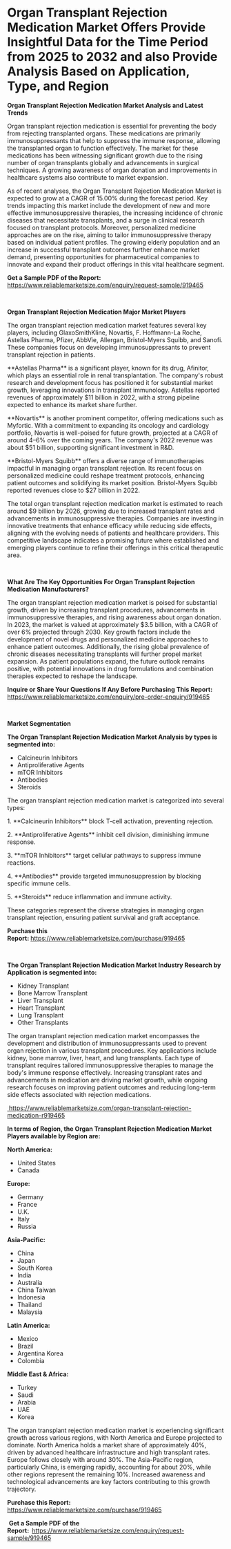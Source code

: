 <p><h1>Organ Transplant Rejection Medication Market Offers Provide Insightful Data for the Time Period from 2025 to 2032 and also Provide Analysis Based on Application, Type, and Region</h1></p><p><strong>Organ Transplant Rejection Medication Market Analysis and Latest Trends</strong></p>
<p><p>Organ transplant rejection medication is essential for preventing the body from rejecting transplanted organs. These medications are primarily immunosuppressants that help to suppress the immune response, allowing the transplanted organ to function effectively. The market for these medications has been witnessing significant growth due to the rising number of organ transplants globally and advancements in surgical techniques. A growing awareness of organ donation and improvements in healthcare systems also contribute to market expansion.</p><p>As of recent analyses, the Organ Transplant Rejection Medication Market is expected to grow at a CAGR of 15.00% during the forecast period. Key trends impacting this market include the development of new and more effective immunosuppressive therapies, the increasing incidence of chronic diseases that necessitate transplants, and a surge in clinical research focused on transplant protocols. Moreover, personalized medicine approaches are on the rise, aiming to tailor immunosuppressive therapy based on individual patient profiles. The growing elderly population and an increase in successful transplant outcomes further enhance market demand, presenting opportunities for pharmaceutical companies to innovate and expand their product offerings in this vital healthcare segment.</p></p>
<p><strong>Get a Sample PDF of the Report:&nbsp;</strong> <a href="https://www.reliablemarketsize.com/enquiry/request-sample/919465?utm_campaign=3614&utm_medium=2&utm_source=Github&utm_content=ia&utm_term=16042025&utm_id=organ-transplant-rejection-medication">https://www.reliablemarketsize.com/enquiry/request-sample/919465</a></p>
<p>&nbsp;</p>
<p><strong>Organ Transplant Rejection Medication Major Market Players</strong></p>
<p><p>The organ transplant rejection medication market features several key players, including GlaxoSmithKline, Novartis, F. Hoffmann-La Roche, Astellas Pharma, Pfizer, AbbVie, Allergan, Bristol-Myers Squibb, and Sanofi. These companies focus on developing immunosuppressants to prevent transplant rejection in patients.</p><p>**Astellas Pharma** is a significant player, known for its drug, Afinitor, which plays an essential role in renal transplantation. The company's robust research and development focus has positioned it for substantial market growth, leveraging innovations in transplant immunology. Astellas reported revenues of approximately $11 billion in 2022, with a strong pipeline expected to enhance its market share further.</p><p>**Novartis** is another prominent competitor, offering medications such as Myfortic. With a commitment to expanding its oncology and cardiology portfolio, Novartis is well-poised for future growth, projected at a CAGR of around 4–6% over the coming years. The company's 2022 revenue was about $51 billion, supporting significant investment in R&D.</p><p>**Bristol-Myers Squibb** offers a diverse range of immunotherapies impactful in managing organ transplant rejection. Its recent focus on personalized medicine could reshape treatment protocols, enhancing patient outcomes and solidifying its market position. Bristol-Myers Squibb reported revenues close to $27 billion in 2022.</p><p>The total organ transplant rejection medication market is estimated to reach around $9 billion by 2026, growing due to increased transplant rates and advancements in immunosuppressive therapies. Companies are investing in innovative treatments that enhance efficacy while reducing side effects, aligning with the evolving needs of patients and healthcare providers. This competitive landscape indicates a promising future where established and emerging players continue to refine their offerings in this critical therapeutic area.</p></p>
<p>&nbsp;</p>
<p><strong>What Are The Key Opportunities For Organ Transplant Rejection Medication Manufacturers?</strong></p>
<p><p>The organ transplant rejection medication market is poised for substantial growth, driven by increasing transplant procedures, advancements in immunosuppressive therapies, and rising awareness about organ donation. In 2023, the market is valued at approximately $3.5 billion, with a CAGR of over 6% projected through 2030. Key growth factors include the development of novel drugs and personalized medicine approaches to enhance patient outcomes. Additionally, the rising global prevalence of chronic diseases necessitating transplants will further propel market expansion. As patient populations expand, the future outlook remains positive, with potential innovations in drug formulations and combination therapies expected to reshape the landscape.</p></p>
<p><strong>Inquire or Share Your Questions If Any Before Purchasing This Report:</strong> <a href="https://www.reliablemarketsize.com/enquiry/pre-order-enquiry/919465?utm_campaign=3614&utm_medium=2&utm_source=Github&utm_content=ia&utm_term=16042025&utm_id=organ-transplant-rejection-medication">https://www.reliablemarketsize.com/enquiry/pre-order-enquiry/919465</a></p>
<p>&nbsp;</p>
<p><strong>Market Segmentation</strong></p>
<p><strong>The Organ Transplant Rejection Medication Market Analysis by types is segmented into:</strong></p>
<p><ul><li>Calcineurin Inhibitors</li><li>Antiproliferative Agents</li><li>mTOR Inhibitors</li><li>Antibodies</li><li>Steroids</li></ul></p>
<p><p>The organ transplant rejection medication market is categorized into several types: </p><p>1. **Calcineurin Inhibitors** block T-cell activation, preventing rejection.</p><p>2. **Antiproliferative Agents** inhibit cell division, diminishing immune response.</p><p>3. **mTOR Inhibitors** target cellular pathways to suppress immune reactions.</p><p>4. **Antibodies** provide targeted immunosuppression by blocking specific immune cells.</p><p>5. **Steroids** reduce inflammation and immune activity. </p><p>These categories represent the diverse strategies in managing organ transplant rejection, ensuring patient survival and graft acceptance.</p></p>
<p><strong>Purchase this Report:&nbsp;</strong><a href="https://www.reliablemarketsize.com/purchase/919465?utm_campaign=3614&utm_medium=2&utm_source=Github&utm_content=ia&utm_term=16042025&utm_id=organ-transplant-rejection-medication">https://www.reliablemarketsize.com/purchase/919465</a></p>
<p>&nbsp;</p>
<p><strong>The Organ Transplant Rejection Medication Market Industry Research by Application is segmented into:</strong></p>
<p><ul><li>Kidney Transplant</li><li>Bone Marrow Transplant</li><li>Liver Transplant</li><li>Heart Transplant</li><li>Lung Transplant</li><li>Other Transplants</li></ul></p>
<p><p>The organ transplant rejection medication market encompasses the development and distribution of immunosuppressants used to prevent organ rejection in various transplant procedures. Key applications include kidney, bone marrow, liver, heart, and lung transplants. Each type of transplant requires tailored immunosuppressive therapies to manage the body's immune response effectively. Increasing transplant rates and advancements in medication are driving market growth, while ongoing research focuses on improving patient outcomes and reducing long-term side effects associated with rejection medications.</p></p>
<p><a href="https://www.reliablemarketsize.com/organ-transplant-rejection-medication-r919465?utm_campaign=3614&utm_medium=2&utm_source=Github&utm_content=ia&utm_term=16042025&utm_id=organ-transplant-rejection-medication">&nbsp;https://www.reliablemarketsize.com/organ-transplant-rejection-medication-r919465</a></p>
<p><strong>In terms of Region, the Organ Transplant Rejection Medication Market Players available by Region are:</strong></p>
<p>
    <p> <strong> North America: </strong>
        <ul>
            <li>United States</li>
            <li>Canada</li>
        </ul>
        </p> 
    <p> <strong> Europe: </strong>
        <ul>
            <li>Germany</li>
            <li>France</li>
            <li>U.K.</li>
            <li>Italy</li>
            <li>Russia</li>
        </ul>
        </p> 
    <p> <strong> Asia-Pacific: </strong>
        <ul>
            <li>China</li>
            <li>Japan</li>
            <li>South Korea</li>
            <li>India</li>
            <li>Australia</li>
            <li>China Taiwan</li>
            <li>Indonesia</li>
            <li>Thailand</li>
            <li>Malaysia</li>
        </ul>
        </p> 
    <p> <strong> Latin America: </strong>
        <ul>
            <li>Mexico</li>
            <li>Brazil</li>
            <li>Argentina Korea</li>
            <li>Colombia</li>
        </ul>
        </p> 
    <p> <strong> Middle East & Africa: </strong>
        <ul>
            <li>Turkey</li>
            <li>Saudi</li>
            <li>Arabia</li>
            <li>UAE</li>
            <li>Korea</li>
        </ul>
    </p>
    </p>
<p><p>The organ transplant rejection medication market is experiencing significant growth across various regions, with North America and Europe projected to dominate. North America holds a market share of approximately 40%, driven by advanced healthcare infrastructure and high transplant rates. Europe follows closely with around 30%. The Asia-Pacific region, particularly China, is emerging rapidly, accounting for about 20%, while other regions represent the remaining 10%. Increased awareness and technological advancements are key factors contributing to this growth trajectory.</p></p>
<p><strong>Purchase this Report: </strong><a href="https://www.reliablemarketsize.com/purchase/919465?utm_campaign=3614&utm_medium=2&utm_source=Github&utm_content=ia&utm_term=16042025&utm_id=organ-transplant-rejection-medication">https://www.reliablemarketsize.com/purchase/919465</a></p>
<p>&nbsp;<strong>Get a Sample PDF of the Report:&nbsp;&nbsp;</strong><a href="https://www.reliablemarketsize.com/enquiry/request-sample/919465?utm_campaign=3614&utm_medium=2&utm_source=Github&utm_content=ia&utm_term=16042025&utm_id=organ-transplant-rejection-medication">https://www.reliablemarketsize.com/enquiry/request-sample/919465</a></p>
<p><strong></strong></p>
<p><p></p><p></p><p></p></p>